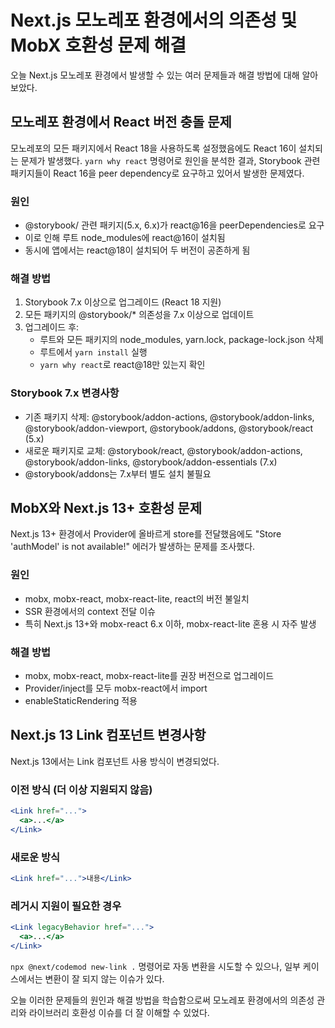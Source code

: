 # Next.js 모노레포 환경에서의 의존성 및 MobX 호환성 문제 해결

오늘 Next.js 모노레포 환경에서 발생할 수 있는 여러 문제들과 해결 방법에 대해 알아보았다.

## 모노레포 환경에서 React 버전 충돌 문제

모노레포의 모든 패키지에서 React 18을 사용하도록 설정했음에도 React 16이 설치되는 문제가 발생했다. `yarn why react` 명령어로 원인을 분석한 결과, Storybook 관련 패키지들이 React 16을 peer dependency로 요구하고 있어서 발생한 문제였다.

### 원인

- @storybook/ 관련 패키지(5.x, 6.x)가 react@16을 peerDependencies로 요구
- 이로 인해 루트 node_modules에 react@16이 설치됨
- 동시에 앱에서는 react@18이 설치되어 두 버전이 공존하게 됨

### 해결 방법

1. Storybook 7.x 이상으로 업그레이드 (React 18 지원)
2. 모든 패키지의 @storybook/\* 의존성을 7.x 이상으로 업데이트
3. 업그레이드 후:
   - 루트와 모든 패키지의 node_modules, yarn.lock, package-lock.json 삭제
   - 루트에서 `yarn install` 실행
   - `yarn why react`로 react@18만 있는지 확인

### Storybook 7.x 변경사항

- 기존 패키지 삭제: @storybook/addon-actions, @storybook/addon-links, @storybook/addon-viewport, @storybook/addons, @storybook/react (5.x)
- 새로운 패키지로 교체: @storybook/react, @storybook/addon-actions, @storybook/addon-links, @storybook/addon-essentials (7.x)
- @storybook/addons는 7.x부터 별도 설치 불필요

## MobX와 Next.js 13+ 호환성 문제

Next.js 13+ 환경에서 Provider에 올바르게 store를 전달했음에도 "Store 'authModel' is not available!" 에러가 발생하는 문제를 조사했다.

### 원인

- mobx, mobx-react, mobx-react-lite, react의 버전 불일치
- SSR 환경에서의 context 전달 이슈
- 특히 Next.js 13+와 mobx-react 6.x 이하, mobx-react-lite 혼용 시 자주 발생

### 해결 방법

- mobx, mobx-react, mobx-react-lite를 권장 버전으로 업그레이드
- Provider/inject를 모두 mobx-react에서 import
- enableStaticRendering 적용

## Next.js 13 Link 컴포넌트 변경사항

Next.js 13에서는 Link 컴포넌트 사용 방식이 변경되었다.

### 이전 방식 (더 이상 지원되지 않음)

```jsx
<Link href="...">
  <a>...</a>
</Link>
```

### 새로운 방식

```jsx
<Link href="...">내용</Link>
```

### 레거시 지원이 필요한 경우

```jsx
<Link legacyBehavior href="...">
  <a>...</a>
</Link>
```

`npx @next/codemod new-link .` 명령어로 자동 변환을 시도할 수 있으나, 일부 케이스에서는 변환이 잘 되지 않는 이슈가 있다.

오늘 이러한 문제들의 원인과 해결 방법을 학습함으로써 모노레포 환경에서의 의존성 관리와 라이브러리 호환성 이슈를 더 잘 이해할 수 있었다.
